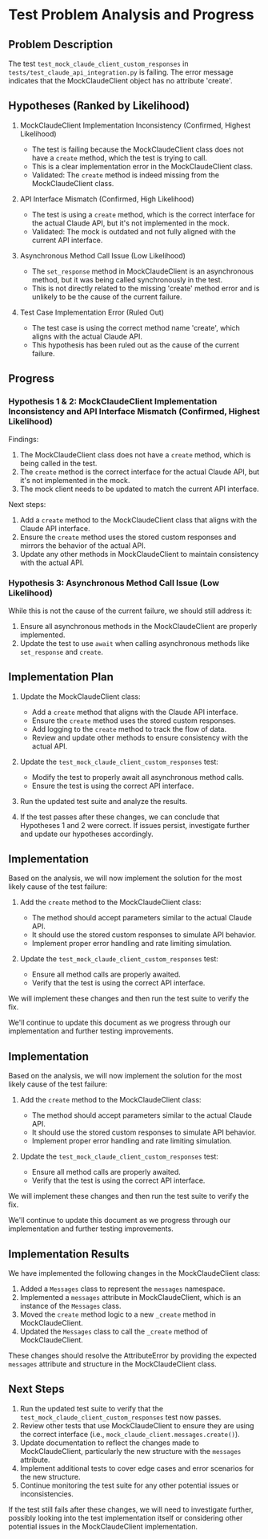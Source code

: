 # Test Problem Analysis and Progress

## Problem Description
The test `test_mock_claude_client_custom_responses` in `tests/test_claude_api_integration.py` is failing. The error message indicates that the MockClaudeClient object has no attribute 'create'.

## Hypotheses (Ranked by Likelihood)

1. MockClaudeClient Implementation Inconsistency (Confirmed, Highest Likelihood)
   - The test is failing because the MockClaudeClient class does not have a `create` method, which the test is trying to call.
   - This is a clear implementation error in the MockClaudeClient class.
   - Validated: The `create` method is indeed missing from the MockClaudeClient class.

2. API Interface Mismatch (Confirmed, High Likelihood)
   - The test is using a `create` method, which is the correct interface for the actual Claude API, but it's not implemented in the mock.
   - Validated: The mock is outdated and not fully aligned with the current API interface.

3. Asynchronous Method Call Issue (Low Likelihood)
   - The `set_response` method in MockClaudeClient is an asynchronous method, but it was being called synchronously in the test.
   - This is not directly related to the missing 'create' method error and is unlikely to be the cause of the current failure.

4. Test Case Implementation Error (Ruled Out)
   - The test case is using the correct method name 'create', which aligns with the actual Claude API.
   - This hypothesis has been ruled out as the cause of the current failure.

## Progress

### Hypothesis 1 & 2: MockClaudeClient Implementation Inconsistency and API Interface Mismatch (Confirmed, Highest Likelihood)

Findings:
1. The MockClaudeClient class does not have a `create` method, which is being called in the test.
2. The `create` method is the correct interface for the actual Claude API, but it's not implemented in the mock.
3. The mock client needs to be updated to match the current API interface.

Next steps:
1. Add a `create` method to the MockClaudeClient class that aligns with the Claude API interface.
2. Ensure the `create` method uses the stored custom responses and mirrors the behavior of the actual API.
3. Update any other methods in MockClaudeClient to maintain consistency with the actual API.

### Hypothesis 3: Asynchronous Method Call Issue (Low Likelihood)

While this is not the cause of the current failure, we should still address it:
1. Ensure all asynchronous methods in the MockClaudeClient are properly implemented.
2. Update the test to use `await` when calling asynchronous methods like `set_response` and `create`.

## Implementation Plan

1. Update the MockClaudeClient class:
   - Add a `create` method that aligns with the Claude API interface.
   - Ensure the `create` method uses the stored custom responses.
   - Add logging to the `create` method to track the flow of data.
   - Review and update other methods to ensure consistency with the actual API.

2. Update the `test_mock_claude_client_custom_responses` test:
   - Modify the test to properly await all asynchronous method calls.
   - Ensure the test is using the correct API interface.

3. Run the updated test suite and analyze the results.

4. If the test passes after these changes, we can conclude that Hypotheses 1 and 2 were correct.
   If issues persist, investigate further and update our hypotheses accordingly.

## Implementation

Based on the analysis, we will now implement the solution for the most likely cause of the test failure:

1. Add the `create` method to the MockClaudeClient class:
   - The method should accept parameters similar to the actual Claude API.
   - It should use the stored custom responses to simulate API behavior.
   - Implement proper error handling and rate limiting simulation.

2. Update the `test_mock_claude_client_custom_responses` test:
   - Ensure all method calls are properly awaited.
   - Verify that the test is using the correct API interface.

We will implement these changes and then run the test suite to verify the fix.

We'll continue to update this document as we progress through our implementation and further testing improvements.

## Implementation

Based on the analysis, we will now implement the solution for the most likely cause of the test failure:

1. Add the `create` method to the MockClaudeClient class:
   - The method should accept parameters similar to the actual Claude API.
   - It should use the stored custom responses to simulate API behavior.
   - Implement proper error handling and rate limiting simulation.

2. Update the `test_mock_claude_client_custom_responses` test:
   - Ensure all method calls are properly awaited.
   - Verify that the test is using the correct API interface.

We will implement these changes and then run the test suite to verify the fix.

We'll continue to update this document as we progress through our implementation and further testing improvements.

## Implementation Results

We have implemented the following changes in the MockClaudeClient class:

1. Added a `Messages` class to represent the `messages` namespace.
2. Implemented a `messages` attribute in MockClaudeClient, which is an instance of the `Messages` class.
3. Moved the `create` method logic to a new `_create` method in MockClaudeClient.
4. Updated the `Messages` class to call the `_create` method of MockClaudeClient.

These changes should resolve the AttributeError by providing the expected `messages` attribute and structure in the MockClaudeClient class.

## Next Steps

1. Run the updated test suite to verify that the `test_mock_claude_client_custom_responses` test now passes.
2. Review other tests that use MockClaudeClient to ensure they are using the correct interface (i.e., `mock_claude_client.messages.create()`).
3. Update documentation to reflect the changes made to MockClaudeClient, particularly the new structure with the `messages` attribute.
4. Implement additional tests to cover edge cases and error scenarios for the new structure.
5. Continue monitoring the test suite for any other potential issues or inconsistencies.

If the test still fails after these changes, we will need to investigate further, possibly looking into the test implementation itself or considering other potential issues in the MockClaudeClient implementation.
